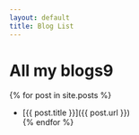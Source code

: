 ```yaml
---
layout: default
title: Blog List
---
```

# All my blogs9  

{% for post in site.posts %}
 - [{{ post.title }}]({{ post.url }})  
{% endfor %}
